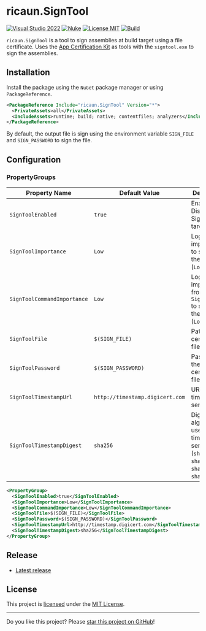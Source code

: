 ﻿# ricaun.SignTool

[![Visual Studio 2022](https://img.shields.io/badge/Visual%20Studio-2022-blue)](../..)
[![Nuke](https://img.shields.io/badge/Nuke-Build-blue)](https://nuke.build/)
[![License MIT](https://img.shields.io/badge/License-MIT-blue.svg)](LICENSE)
[![Build](../../actions/workflows/Build.yml/badge.svg)](../../actions)

`ricaun.SignTool` is a tool to sign assemblies at build target using a file certificate. Uses the [App Certification Kit](https://learn.microsoft.com/en-us/windows/uwp/debug-test-perf/windows-app-certification-kit) as tools with the `signtool.exe` to sign the assemblies.

## Installation

Install the package using the `NuGet` package manager or using `PackageReference`.

```xml
<PackageReference Include="ricaun.SignTool" Version="*">
  <PrivateAssets>all</PrivateAssets>
  <IncludeAssets>runtime; build; native; contentfiles; analyzers</IncludeAssets>
</PackageReference>
```

By default, the output file is sign using the environment variable `SIGN_FILE` and `SIGN_PASSWORD` to sign the file.

## Configuration

### PropertyGroups
Property Name | Default Value | Description
-------------|--------|-------------
`SignToolEnabled`| `true` | Enable / Disable SignTool target task.
`SignToolImportance` | `Low` | Log importance to show in the console. (`Low` or `High`)
`SignToolCommandImportance` | `Low` | Log importance from the `SignTool.exe` to show in the console. (`Low` or `High`)
`SignToolFile`| `$(SIGN_FILE)` | Path to the certificate file (`.pfx`).
`SignToolPassword`| `$(SIGN_PASSWORD)` | Password to the certificate file (`.pfx`).
`SignToolTimestampUrl`| `http://timestamp.digicert.com` | URL to the timestamp server.
`SignToolTimestampDigest`| `sha256` | Digest algorithm to use for the timestamp server. (`sha1`, `sha256`, `sha384`, `sha512`)

```xml
<PropertyGroup>
  <SignToolEnabled>true</SignToolEnabled>
  <SignToolImportance>Low</SignToolImportance>
  <SignToolCommandImportance>Low</SignToolCommandImportance>
  <SignToolFile>$(SIGN_FILE)</SignToolFile>
  <SignToolPassword>$(SIGN_PASSWORD)</SignToolPassword>
  <SignToolTimestampUrl>http://timestamp.digicert.com</SignToolTimestampUrl>
  <SignToolTimestampDigest>sha256</SignToolTimestampDigest>
</PropertyGroup>
```

## Release

* [Latest release](../../releases/latest)

## License

This project is [licensed](LICENSE) under the [MIT License](https://en.wikipedia.org/wiki/MIT_License).

---

Do you like this project? Please [star this project on GitHub](../../stargazers)!